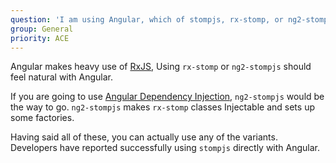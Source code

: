 ```yaml
---
question: 'I am using Angular, which of stompjs, rx-stomp, or ng2-stompjs should I use?'
group: General
priority: ACE
---
```


Angular makes heavy use of [RxJS](https://github.com/ReactiveX/RxJS),
Using `rx-stomp` or `ng2-stompjs` should feel natural with Angular.

If you are going to use [Angular Dependency Injection](https://angular.io/guide/dependency-injection),
`ng2-stompjs` would be the way to go.
`ng2-stompjs` makes `rx-stomp` classes Injectable and sets up some factories.

Having said all of these, you can actually use any of the variants.
Developers have reported successfully using `stompjs` directly with Angular.
